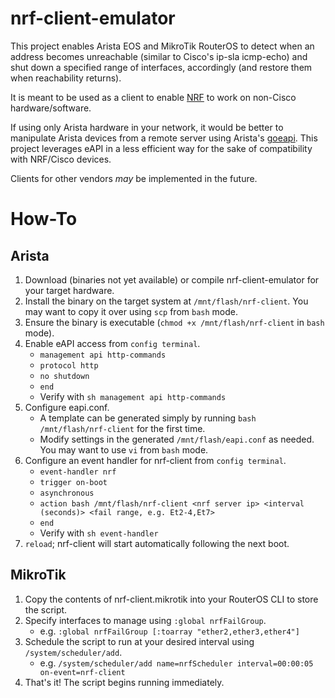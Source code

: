 # nrf-client-emulator
This project enables Arista EOS and MikroTik RouterOS to detect when an address becomes unreachable (similar to Cisco's ip-sla icmp-echo) and shut down a specified range of interfaces, accordingly (and restore them when reachability returns).

It is meant to be used as a client to enable [NRF](https://github.com/rwinkhart/network-redundancy-fuzzer) to work on non-Cisco hardware/software.

If using only Arista hardware in your network, it would be better to manipulate Arista devices from a remote server using Arista's [goeapi](https://github.com/aristanetworks/goeapi). This project leverages eAPI in a less efficient way for the sake of compatibility with NRF/Cisco devices.

Clients for other vendors _may_ be implemented in the future.

# How-To

## Arista
1. Download (binaries not yet available) or compile nrf-client-emulator for your target hardware.
2. Install the binary on the target system at `/mnt/flash/nrf-client`. You may want to copy it over using `scp` from `bash` mode.
3. Ensure the binary is executable (`chmod +x /mnt/flash/nrf-client` in `bash` mode).
4. Enable eAPI access from `config terminal`.
    - `management api http-commands`
    - `protocol http`
    - `no shutdown`
    - `end`
    - Verify with `sh management api http-commands`
5. Configure eapi.conf.
    - A template can be generated simply by running `bash /mnt/flash/nrf-client` for the first time.
    - Modify settings in the generated `/mnt/flash/eapi.conf` as needed. You may want to use `vi` from `bash` mode.
6. Configure an event handler for nrf-client from `config terminal`.
    - `event-handler nrf`
    - `trigger on-boot`
    - `asynchronous`
    - `action bash /mnt/flash/nrf-client <nrf server ip> <interval (seconds)> <fail range, e.g. Et2-4,Et7>`
    - `end`
    - Verify with `sh event-handler`
7. `reload`; nrf-client will start automatically following the next boot.

## MikroTik
1. Copy the contents of nrf-client.mikrotik into your RouterOS CLI to store the script.
2. Specify interfaces to manage using `:global nrfFailGroup`.
   - e.g. `:global nrfFailGroup [:toarray "ether2,ether3,ether4"]`
3. Schedule the script to run at your desired interval using `/system/scheduler/add`.
    - e.g. `/system/scheduler/add name=nrfScheduler interval=00:00:05 on-event=nrf-client`
4. That's it! The script begins running immediately.
